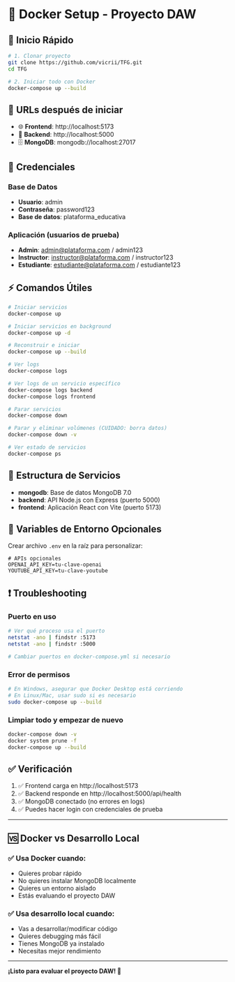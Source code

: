 # 🐳 Docker Setup - Proyecto DAW

## 🚀 Inicio Rápido

```bash
# 1. Clonar proyecto
git clone https://github.com/vicrii/TFG.git
cd TFG

# 2. Iniciar todo con Docker
docker-compose up --build
```

## 📱 URLs después de iniciar

- 🌐 **Frontend**: http://localhost:5173
- 🔧 **Backend**: http://localhost:5000
- 🗄️ **MongoDB**: mongodb://localhost:27017

## 🔐 Credenciales

### Base de Datos
- **Usuario**: admin
- **Contraseña**: password123
- **Base de datos**: plataforma_educativa

### Aplicación (usuarios de prueba)
- **Admin**: admin@plataforma.com / admin123
- **Instructor**: instructor@plataforma.com / instructor123
- **Estudiante**: estudiante@plataforma.com / estudiante123

## ⚡ Comandos Útiles

```bash
# Iniciar servicios
docker-compose up

# Iniciar servicios en background
docker-compose up -d

# Reconstruir e iniciar
docker-compose up --build

# Ver logs
docker-compose logs

# Ver logs de un servicio específico
docker-compose logs backend
docker-compose logs frontend

# Parar servicios
docker-compose down

# Parar y eliminar volúmenes (CUIDADO: borra datos)
docker-compose down -v

# Ver estado de servicios
docker-compose ps
```

## 🔧 Estructura de Servicios

- **mongodb**: Base de datos MongoDB 7.0
- **backend**: API Node.js con Express (puerto 5000)
- **frontend**: Aplicación React con Vite (puerto 5173)

## 📝 Variables de Entorno Opcionales

Crear archivo `.env` en la raíz para personalizar:

```env
# APIs opcionales
OPENAI_API_KEY=tu-clave-openai
YOUTUBE_API_KEY=tu-clave-youtube
```

## ❗ Troubleshooting

### Puerto en uso
```bash
# Ver qué proceso usa el puerto
netstat -ano | findstr :5173
netstat -ano | findstr :5000

# Cambiar puertos en docker-compose.yml si necesario
```

### Error de permisos
```bash
# En Windows, asegurar que Docker Desktop está corriendo
# En Linux/Mac, usar sudo si es necesario
sudo docker-compose up --build
```

### Limpiar todo y empezar de nuevo
```bash
docker-compose down -v
docker system prune -f
docker-compose up --build
```

## ✅ Verificación

1. ✅ Frontend carga en http://localhost:5173
2. ✅ Backend responde en http://localhost:5000/api/health
3. ✅ MongoDB conectado (no errores en logs)
4. ✅ Puedes hacer login con credenciales de prueba

---

## 🆚 Docker vs Desarrollo Local

### ✅ **Usa Docker cuando:**
- Quieres probar rápido
- No quieres instalar MongoDB localmente
- Quieres un entorno aislado
- Estás evaluando el proyecto DAW

### ✅ **Usa desarrollo local cuando:**
- Vas a desarrollar/modificar código
- Quieres debugging más fácil
- Tienes MongoDB ya instalado
- Necesitas mejor rendimiento

---

**¡Listo para evaluar el proyecto DAW! 🚀** 